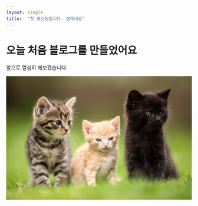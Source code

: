 ```yaml
---
layout: single
title:  "첫 포스팅입니다. 설레네요"
---
```


# 오늘 처음 블로그를 만들었어요

앞으로 열심히 해보겠습니다.

![99.27898506.1](../images/2022-02-19-first/99.27898506.1.jpg)
